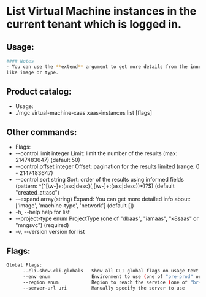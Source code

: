 # List Virtual Machine instances in the current tenant which is logged in.

## Usage:
```bash
#### Notes
- You can use the **extend** argument to get more details from the inner objects
like image or type.
```

## Product catalog:
- Usage:
- ./mgc virtual-machine-xaas xaas-instances list [flags]

## Other commands:
- Flags:
- --control.limit integer     Limit: limit the number of the results (max: 2147483647) (default 50)
- --control.offset integer    Offset: pagination for the results limited (range: 0 - 2147483647)
- --control.sort string       Sort: order of the results using informed fields (pattern: ^(^[\w-]+:(asc|desc)(,[\w-]+:(asc|desc))*)?$) (default "created_at:asc")
- --expand array(string)     Expand: You can get more detailed info about: ['image', 'machine-type', 'network']  (default [])
- -h, --help                     help for list
- --project-type enum        ProjectType (one of "dbaas", "iamaas", "k8saas" or "mngsvc") (required)
- -v, --version                  version for list

## Flags:
```bash
Global Flags:
      --cli.show-cli-globals   Show all CLI global flags on usage text
      --env enum               Environment to use (one of "pre-prod" or "prod") (default "prod")
      --region enum            Region to reach the service (one of "br-mgl1", "br-ne1" or "br-se1") (default "br-se1")
      --server-url uri         Manually specify the server to use
```

